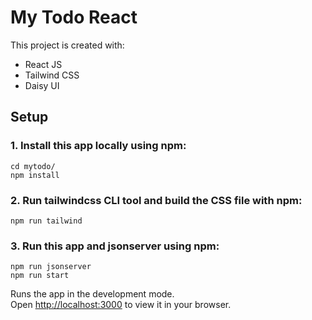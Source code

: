 # My Todo React
This project is created with:
* React JS
* Tailwind CSS
* Daisy UI
## Setup
### 1. Install this app locally using npm:
```
cd mytodo/
npm install
```
### 2. Run tailwindcss CLI tool and build the CSS file with npm:
```
npm run tailwind
```
### 3. Run this app and jsonserver using npm:
```
npm run jsonserver
npm run start
```
Runs the app in the development mode.\
Open [http://localhost:3000](http://localhost:3000) to view it in your browser.